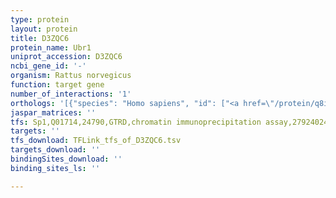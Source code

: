 ```yaml
---
type: protein
layout: protein
title: D3ZQC6
protein_name: Ubr1
uniprot_accession: D3ZQC6
ncbi_gene_id: '-'
organism: Rattus norvegicus
function: target gene
number_of_interactions: '1'
orthologs: '[{"species": "Homo sapiens", "id": ["<a href=\"/protein/q8iwv7\">Q8IWV7</a>"]}, {"species": "Danio rerio", "id": ["A0A0G2L3N5"]}, {"species": "Mus musculus", "id": ["<a href=\"/protein/o70481\">O70481</a>"]}, {"species": "Caenorhabditis elegans", "id": ["<a href=\"/protein/p91133\">P91133</a>"]}, {"species": "Drosophila melanogaster", "id": ["<a href=\"/protein/q9vx91\">Q9VX91</a>"]}]'
jaspar_matrices: ''
tfs: Sp1,Q01714,24790,GTRD,chromatin immunoprecipitation assay,27924024%5Buid%5D,No
targets: ''
tfs_download: TFLink_tfs_of_D3ZQC6.tsv
targets_download: ''
bindingSites_download: ''
binding_sites_ls: ''

---
```

